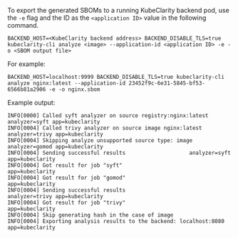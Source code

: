 To export the generated SBOMs to a running KubeClarity backend pod, use the `-e` flag and the ID as the `<application ID>` value in the following command.

```shell
BACKEND_HOST=<KubeClarity backend address> BACKEND_DISABLE_TLS=true kubeclarity-cli analyze <image> --application-id <application ID> -e -o <SBOM output file>
```

For example:

```shell
BACKEND_HOST=localhost:9999 BACKEND_DISABLE_TLS=true kubeclarity-cli analyze nginx:latest --application-id 23452f9c-6e31-5845-bf53-6566b81a2906 -e -o nginx.sbom
```

Example output:

```shell
INFO[0000] Called syft analyzer on source registry:nginx:latest  analyzer=syft app=kubeclarity
INFO[0004] Called trivy analyzer on source image nginx:latest  analyzer=trivy app=kubeclarity
INFO[0004] Skipping analyze unsupported source type: image  analyzer=gomod app=kubeclarity
INFO[0004] Sending successful results                    analyzer=syft app=kubeclarity
INFO[0004] Got result for job "syft"                     app=kubeclarity
INFO[0004] Got result for job "gomod"                    app=kubeclarity
INFO[0004] Sending successful results                    analyzer=trivy app=kubeclarity
INFO[0004] Got result for job "trivy"                    app=kubeclarity
INFO[0004] Skip generating hash in the case of image    
INFO[0004] Exporting analysis results to the backend: localhost:8080  app=kubeclarity
```
